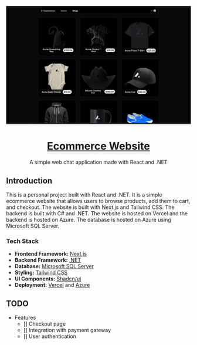 <a href="https://ecommerce-opal-beta.vercel.app/">
  <img alt="Thumbnail" src="./thumbnail.png">
  <h1 align="center" >Ecommerce Website</h1>
</a>
<p align="center">
  A simple web chat application made with React and .NET
</p>

## Introduction

This is a personal project built with React and .NET. It is a simple ecommerce website that allows users to browse products, add them to cart, and checkout. The website is built with Next.js and Tailwind CSS. The backend is built with C# and .NET. The website is hosted on Vercel and the backend is hosted on Azure. The database is hosted on Azure using Microsoft SQL Server.

### Tech Stack

- **Frontend Framework:** [Next.js](https://nextjs.org)
- **Backend Framework:** [.NET](https://dotnet.microsoft.com)
- **Database:** [Microsoft SQL Server](https://www.microsoft.com/en-us/sql-server)
- **Styling:** [Tailwind CSS](https://tailwindcss.com)
- **UI Components:** [Shadcn/ui](https://ui.shadcn.com)
- **Deployment:** [Vercel](https://vercel.com/) and [Azure](https://azure.microsoft.com)

## TODO

- Features
  - [] Checkout page
  - [] Integration with payment gateway
  - [] User authentication
